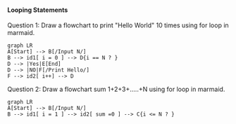 #### Looping Statements

Question 1: Draw a flowchart to print "Hello World" 10 times using for loop in marmaid.


```mermaid
graph LR
A[Start] --> B[/Input N/]
B --> id1[ i = 0 ] --> D{i == N ? }
D --> |Yes|E[End]
D --> |NO|F[/Print Hello/]
F --> id2[ i++] --> D

```
Question 2: Draw a flowchart sum 1+2+3+.....+N using for loop in marmaid.

```mermaid
graph LR
A[Start] --> B[/Input N/]
B --> id1[ i = 1 ] --> id2[ sum =0 ] --> C{i <= N ? } 